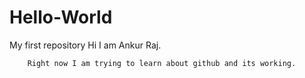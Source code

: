 # Hello-World
My first repository
        Hi I am Ankur Raj.
        
        Right now I am trying to learn about github and its working.
